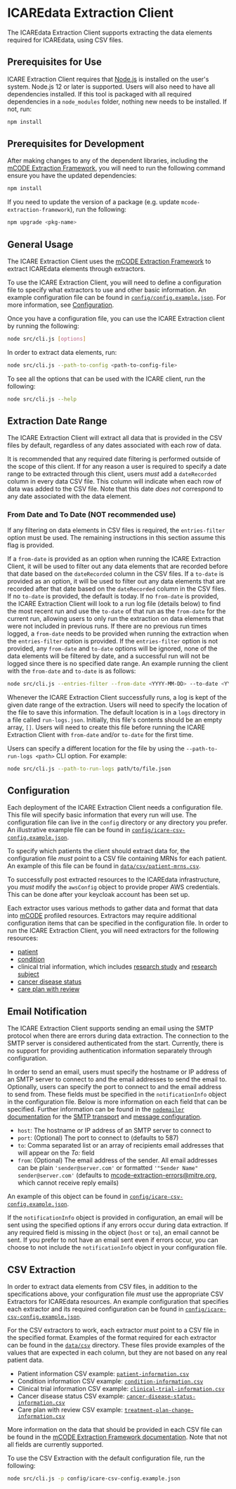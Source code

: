 # ICAREdata Extraction Client

The ICAREdata Extraction Client supports extracting the data elements required for ICAREdata, using CSV files.

## Prerequisites for Use

ICARE Extraction Client requires that [Node.js](https://nodejs.org/en/) is installed on the user's system. Node.js 12 or later is supported. Users will also need to have all dependencies installed. If this tool is packaged with all required dependencies in a `node_modules` folder, nothing new needs to be installed. If not, run:

```bash
npm install
```

## Prerequisites for Development

After making changes to any of the dependent libraries, including the [mCODE Extraction Framework](https://github.com/mcode/mcode-extraction-framework), you will need to run the following command ensure you have the updated dependencies:

```bash
npm install
```

If you need to update the version of a package (e.g. update `mcode-extraction-framework`), run the following:

```bash
npm upgrade <pkg-name>
```

## General Usage

The ICARE Extraction Client uses the [mCODE Extraction Framework](https://github.com/mcode/mcode-extraction-framework) to extract ICAREdata elements through extractors.

To use the ICARE Extraction Client, you will need to define a configuration file to specify what extractors to use and other basic information. An example configuration file can be found in [`config/config.example.json`](config/config.example.json). For more information, see [Configuration](#Configuration).

Once you have a configuration file, you can use the ICARE Extraction client by running the following:

```bash
node src/cli.js [options]
```

In order to extract data elements, run:

```bash
node src/cli.js --path-to-config <path-to-config-file>
```

To see all the options that can be used with the ICARE client, run the following:

```bash
node src/cli.js --help
```

## Extraction Date Range

The ICARE Extraction Client will extract all data that is provided in the CSV files by default, regardless of any dates associated with each row of data.

It is recommended that any required date filtering is performed outside of the scope of this client. If for any reason a user is required to specify a date range to be extracted through this client, users _must_ add a `dateRecorded` column in every data CSV file. This column will indicate when each row of data was added to the CSV file. Note that this date _does not_ correspond to any date associated with the data element.

### From Date and To Date (NOT recommended use)

If any filtering on data elements in CSV files is required, the `entries-filter` option must be used. The remaining instructions in this section assume this flag is provided.

If a `from-date` is provided as an option when running the ICARE Extraction Client, it will be used to filter out any data elements that are recorded before that date based on the `dateRecorded` column in the CSV files. If a `to-date` is provided as an option, it will be used to filter out any data elements that are recorded after that date based on the `dateRecorded` column in the CSV files. If no `to-date` is provided, the default is today. If no `from-date` is provided, the ICARE Extraction Client will look to a run log file (details below) to find the most recent run and use the `to-date` of that run as the `from-date` for the current run, allowing users to only run the extraction on data elements that were not included in previous runs. If there are no previous run times logged, a `from-date` needs to be provided when running the extraction when the `entries-filter` option is provided. If the `entries-filter` option is not provided, any `from-date` and `to-date` options will be ignored, none of the data elements will be filtered by date, and a successful run will not be logged since there is no specified date range. An example running the client with the `from-date` and `to-date` is as follows:

```bash
node src/cli.js --entries-filter --from-date <YYYY-MM-DD> --to-date <YYYY-MM-DD> --path-to-config <path-to-config-file>
```

Whenever the ICARE Extraction Client successfully runs, a log is kept of the given date range of the extraction. Users will need to specify the location of the file to save this information. The default location is in a `logs` directory in a file called `run-logs.json`. Initially, this file's contents should be an empty array, `[]`. Users will need to create this file before running the ICARE Extraction Client with `from-date` and/or `to-date` for the first time.

Users can specify a different location for the file by using the `--path-to-run-logs <path>` CLI option. For example:

```bash
node src/cli.js --path-to-run-logs path/to/file.json
```

## Configuration

Each deployment of the ICARE Extraction Client needs a configuration file. This file will specify basic information that every run will use. The configuration file can live in the `config` directory or any directory you prefer. An illustrative example file can be found in [`config/icare-csv-config.example.json`](config/icare-csv-config.example.json).

To specify which patients the client should extract data for, the configuration file _must_ point to a CSV file containing MRNs for each patient. An example of this file can be found in [`data/csv/patient-mrns.csv`](data/csv/patient-mrns.csv).

To successfully post extracted resources to the ICAREdata infrastructure, you _must_ modify the `awsConfig` object to provide proper AWS credentials. This can be done after your keycloak account has been set up.

Each extractor uses various methods to gather data and format that data into [mCODE](http://hl7.org/fhir/us/mcode/index.html) profiled resources. Extractors may require additional configuration items that can be specified in the configuration file. In order to run the ICARE Extraction Client, you will need extractors for the following resources:

- [patient](http://www.hl7.org/fhir/patient.html)
- [condition](http://www.hl7.org/fhir/condition.html)
- clinical trial information, which includes [research study](https://www.hl7.org/fhir/researchstudy.html) and [research subject](https://www.hl7.org/fhir/researchsubject.html)
- [cancer disease status](http://hl7.org/fhir/us/mcode/StructureDefinition-mcode-cancer-disease-status.html)
- [care plan with review](http://standardhealthrecord.org/guides/icare/StructureDefinition-icare-care-plan-with-review.html)

## Email Notification

The ICARE Extraction Client supports sending an email using the SMTP protocol when there are errors during data extraction.
The connection to the SMTP server is considered authenticated from the start. Currently, there is no support for providing authentication information separately through configuration.

In order to send an email, users must specify the hostname or IP address of an SMTP server to connect to and the email addresses to send the email to. Optionally, users can specify the port to connect to and the email address to send from. These fields must be specified in the `notificationInfo` object in the configuration file. Below is more information on each field that can be specified. Further information can be found in the [`nodemailer` documentation](https://nodemailer.com/) for the [SMTP transport](https://nodemailer.com/smtp/) and [message configuration](https://nodemailer.com/message/).

- `host`: The hostname or IP address of an SMTP server to connect to
- `port`: (Optional) The port to connect to (defaults to 587)
- `to`: Comma separated list or an array of recipients email addresses that will appear on the _To:_ field
- `from`: (Optional) The email address of the sender. All email addresses can be plain `'sender@server.com'` or formatted `'"Sender Name" sender@server.com'` (defaults to mcode-extraction-errors@mitre.org, which cannot receive reply emails)

An example of this object can be found in [`config/icare-csv-config.example.json`](config/icare-csv-config.example.json).

If the `notificationInfo` object is provided in configuration, an email will be sent using the specified options if any errors occur during data extraction. If any required field is missing in the object (`host` or `to`), an email cannot be sent. If you prefer to not have an email sent even if errors occur, you can choose to not include the `notificationInfo` object in your configuration file.

## CSV Extraction

In order to extract data elements from CSV files, in addition to the specifications above, your configuration file _must_ use the appropriate CSV Extractors for ICAREdata resources. An example configuration that specifies each extractor and its required configuration can be found in [`config/icare-csv-config.example.json`](config/icare-csv-config.example.json).

For the CSV extractors to work, each extractor _must_ point to a CSV file in the specified format. Examples of the format required for each extractor can be found in the [`data/csv`](data/csv) directory. These files provide examples of the values that are expected in each column, but they are not based on any real patient data.

- Patient information CSV example: [`patient-information.csv`](data/csv/patient-information.csv)
- Condition information CSV example: [`condition-information.csv`](data/csv/condition-information.csv)
- Clinical trial information CSV example: [`clinical-trial-information.csv`](data/csv/clinical-trial-information.csv)
- Cancer disease status CSV example: [`cancer-disease-status-information.csv`](data/csv/cancer-disease-status-information.csv)
- Care plan with review CSV example: [`treatment-plan-change-information.csv`](data/csv/treatment-plan-change-information.csv)

More information on the data that should be provided in each CSV file can be found in the [mCODE Extraction Framework documentation](https://github.com/mcode/mcode-extraction-framework/blob/master/docs/CSV_Templates_20200806.xlsx). Note that not all fields are currently supported.

To use the CSV Extraction with the default configuration file, run the following:

```bash
node src/cli.js -p config/icare-csv-config.example.json
```
